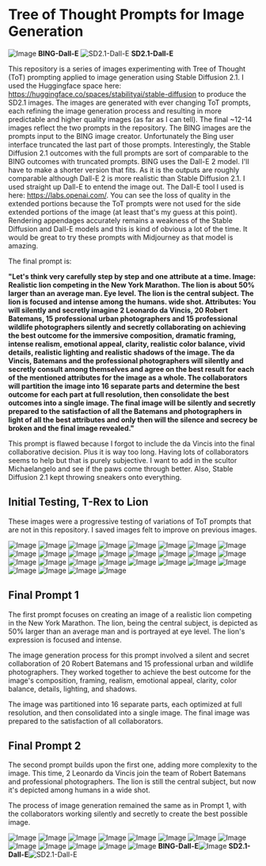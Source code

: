 # Tree of Thought Prompts for Image Generation
![Image](BING4_extended_Dall-E.png) **BING-Dall-E**
![SD2.1-Dall-E](BigCat.png) **SD2.1-Dall-E**

This repository is a series of images experimenting with Tree of Thought (ToT) prompting applied to image generation using Stable Diffusion 2.1. I used the Huggingface space here: https://huggingface.co/spaces/stabilityai/stable-diffusion to produce the SD2.1 images. The images are generated with ever changing ToT prompts, each refining the image generation process and resulting in more predictable and higher quality images (as far as I can tell). The final ~12-14 images reflect the two prompts in the repository. The BING images are the prompts input to the BING image creator. Unfortunately the Bing user interface truncated the last part of those prompts. Interestingly, the Stable Diffusion 2.1 outcomes with the full prompts are sort of comparable to the BING outcomes with truncated prompts. BING uses the Dall-E 2 model. I'll have to make a shorter version that fits. As it is the outputs are roughly comparable although Dall-E 2 is more realistic than Stable Diffusion 2.1. I used straight up Dall-E to entend the image out. The Dall-E tool I used is here: https://labs.openai.com/.  You can see the loss of quality in the extended portions because the ToT prompts were not used for the side extended portions of the image (at least that's my guess at this point). Rendering appendages accurately remains a weakness of the Stable Diffusion and Dall-E models and this is kind of obvious a lot of the time. It would be great to try these prompts with Midjourney as that model is amazing.

The final prompt is: 

**"Let's think very carefully step by step and one attribute at a time. Image: Realistic lion competing in the New York Marathon. The lion is about 50% larger than an average man. Eye level. The lion is the central subject. The lion is focused and intense among the humans. wide shot. Attributes: You will silently and secretly imagine 2 Leonardo da Vincis, 20 Robert Batemans, 15 professional urban photographers and 15 professional wildlife photographers silently and secretly collaborating on achieving the best outcome for the immersive composition, dramatic framing, intense realism, emotional appeal, clarity, realistic color balance, vivid details, realistic lighting and realistic shadows of the image. The da Vincis, Batemans and the professional photographers will silently and secretly consult among themselves and agree on the best result for each of the mentioned attributes for the image as a whole. The collaborators will partition the image into 16 separate parts and determine the best outcome for each part at full resolution, then consolidate the best outcomes into a single image.  The final image will be silently and secretly prepared to the satisfaction of all the Batemans and photographers in light of all the best attributes and only then will the silence and secrecy be broken and the final image revealed."**

This prompt is flawed because I forgot to include the da Vincis into the final collaborative decision. Plus it is way too long. Having lots of collaborators seems to help but that is purely subjective. I want to add in the scultor Michaelangelo and see if the paws come through better. Also, Stable Diffusion 2.1 kept throwing sneakers onto everything.

## Initial Testing, T-Rex to Lion

These images were a progressive testing of variations of ToT prompts that are not in this repository. I saved images felt to improve on previous images.

![Image](1.jpg)
![Image](2.jpg)
![Image](3.jpg)
![Image](4.jpg)
![Image](5.jpg)
![Image](6.jpg)
![Image](7.jpg)
![Image](8.jpg)
![Image](9.jpg)
![Image](10.jpg)
![Image](11.jpg)
![Image](12.jpg)
![Image](13.jpg)
![Image](14.jpg)
![Image](15.jpg)
![Image](16.jpg)
![Image](17.jpg)
![Image](18.jpg)
![Image](19.jpg)
![Image](20.jpg)
![Image](21.jpg)
![Image](22.jpg)
![Image](23.jpg)
![Image](24.jpg)
![Image](25.jpg)
![Image](26.jpg)
![Image](27.jpg)
![Image](28.jpg)


## Final Prompt 1

The first prompt focuses on creating an image of a realistic lion competing in the New York Marathon. The lion, being the central subject, is depicted as 50% larger than an average man and is portrayed at eye level. The lion's expression is focused and intense. 

The image generation process for this prompt involved a silent and secret collaboration of 20 Robert Batemans and 15 professional urban and wildlife photographers. They worked together to achieve the best outcome for the image's composition, framing, realism, emotional appeal, clarity, color balance, details, lighting, and shadows. 

The image was partitioned into 16 separate parts, each optimized at full resolution, and then consolidated into a single image. The final image was prepared to the satisfaction of all collaborators.

## Final Prompt 2

The second prompt builds upon the first one, adding more complexity to the image. This time, 2 Leonardo da Vincis join the team of Robert Batemans and professional photographers. The lion is still the central subject, but now it's depicted among humans in a wide shot.

The process of image generation remained the same as in Prompt 1, with the collaborators working silently and secretly to create the best possible image.

![Image](29.jpg)
![Image](30.jpg)
![Image](31.jpg)
![Image](32.jpg)
![Image](33.jpg)
![Image](34.jpg)
![Image](35.jpg)
![Image](36.jpg)
![Image](37.jpg)
![Image](BING1.jpg)
![Image](BING2.jpg)
![Image](BING3.jpg)
![Image](BING4.jpg)
**BING-Dall-E**![Image](BING4_extended_Dall-E.png) 
**SD2.1-Dall-E**![SD2.1-Dall-E](BigCat.png) 
